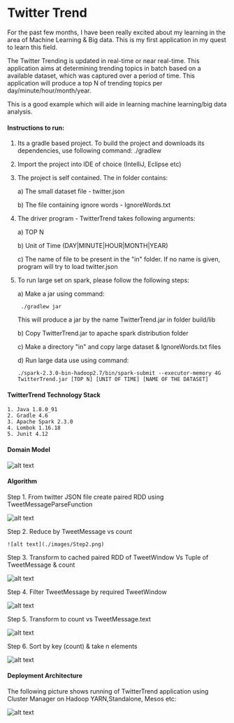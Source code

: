 # Twitter Trend

 For the past few months, I have been really excited about my learning in the area of Machine Learning & Big data. This is my first application
 in my quest to learn this field.

 The Twitter Trending is updated in real-time or near real-time. This application aims at determining trending topics in
 batch based on a available dataset, which was captured over a period of time. This application will produce a top N of 
 trending topics per day/minute/hour/month/year.
 
 This is a good example which will aide in learning machine learning/big data analysis.


#### Instructions to run:

1. Its a gradle based project. To build the project and downloads its dependencies, use following command:
   ./gradlew
2. Import the project into IDE of choice (IntelliJ, Eclipse etc)
3. The project is self contained. The in folder contains:

    a) The small dataset file - twitter.json
    
    b) The file containing ignore words - IgnoreWords.txt
    
4. The driver program - TwitterTrend takes following arguments:

   a) TOP N
   
   b) Unit of Time (DAY|MINUTE|HOUR|MONTH|YEAR)
   
   c) The name of file to be present in the "in" folder. If no name is given, program will try to load twitter.json
   
5. To run large set on spark, please follow the following steps:

   a) Make a jar using command:
   
        ./gradlew jar
      
   This will produce a jar by the name TwitterTrend.jar in folder build/lib
      
   b) Copy TwitterTrend.jar to apache spark distribution folder
   
   c) Make a directory "in" and copy large dataset & IgnoreWords.txt files
   
   d) Run large data use using command:
      ```
      ./spark-2.3.0-bin-hadoop2.7/bin/spark-submit --executor-memory 4G TwitterTrend.jar [TOP N] [UNIT OF TIME] [NAME OF THE DATASET]
      ```

#### TwitterTrend Technology Stack
    1. Java 1.8.0_91
    2. Gradle 4.6
    3. Apache Spark 2.3.0
    4. Lombok 1.16.18
    5. Junit 4.12
    
    
#### Domain Model

![alt text](./images/DomainModel.png)


#### Algorithm

Step 1. From twitter JSON file create paired RDD using TweetMessageParseFunction

   ![alt text](./images/Step1.png)
   
Step 2. Reduce by TweetMessage vs count

    ![alt text](./images/Step2.png)

Step 3. Transform to cached paired RDD of TweetWindow Vs Tuple of TweetMessage & count

   ![alt text](./images/Step3.png)
   
Step 4. Filter TweetMessage by required TweetWindow

   ![alt text](./images/Step4.png)
   
Step 5. Transform to count vs TweetMessage.text
    
   ![alt text](./images/Step5.png)
   
Step 6. Sort by key (count) & take n elements

   ![alt text](./images/Step6.png)
   

#### Deployment Architecture

   The following picture shows running of TwitterTrend application using Cluster Manager on Hadoop YARN,Standalone, Mesos etc:

![alt text](./images/DeploymentArch.png)


   

